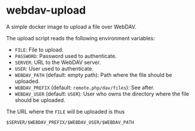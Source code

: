 webdav-upload
=============

A simple docker image to upload a file over WebDAV.

The upload script reads the following environment variables:

* `FILE`: File to upload.
* `PASSWORD`: Password used to authenticate.
* `SERVER`: URL to the WebDAV server.
* `USER`: User used to authenticate.
* `WEBDAV_PATH` (default: empty path): Path where the file should be uploaded.
* `WEBDAV_PREFIX` (default: `remote.php/dav/files`): See after.
* `WEBDAV_USER` (default: `USER`): User who owns the directory where the file should be uploaded.

The URL where the `FILE` will be uploaded is thus

```
$SERVER/$WEBDAV_PREFIX/$WEBDAV_USER/$WEBDAV_PATH
```